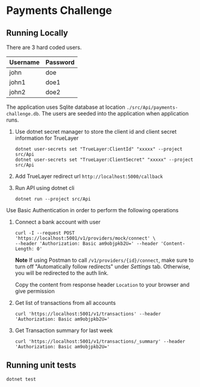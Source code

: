 # Payments Challenge

## Running Locally

There are 3 hard coded users.

| Username | Password |
|----------|----------|
| john     | doe      |
| john1    | doe1     |
| john2    | doe2     |

The application uses Sqlite database at location `./src/Api/payments-challenge.db`. The users are seeded into the 
application when application runs.

1. Use dotnet secret manager to store the client id and client secret information for TrueLayer

	```console
	dotnet user-secrets set "TrueLayer:ClientId" "xxxxx" --project src/Api
	dotnet user-secrets set "TrueLayer:ClientSecret" "xxxxx" --project src/Api
	```

1. Add TrueLayer redirect url `http://localhost:5000/callback`

1. Run API using dotnet cli
	
	```console
	dotnet run --project src/Api
	```

Use Basic Authentication in order to perform the following operations

1. Connect a bank account with user

	```console
	curl -I --request POST 'https://localhost:5001/v1/providers/mock/connect' \
	--header 'Authorization: Basic am9objpkb2U=' --header 'Content-Length: 0'
	```

	**Note**
	If using Postman to call `/v1/providers/{id}/connect`, make sure to turn off "Automatically follow redirects" 
	under _Settings_ tab. Otherwise, you will be redirected to the auth link. 
	
	Copy the content from response header `Location` to your browser and give permission
	
1. Get list of transactions from all accounts

	```console
	curl 'https://localhost:5001/v1/transactions' --header 'Authorization: Basic am9objpkb2U='
	```
	
1. Get Transaction summary for last week

	```console
	curl 'https://localhost:5001/v1/transactions/_summary' --header 'Authorization: Basic am9objpkb2U='
	```
	
## Running unit tests

```console
dotnet test
```